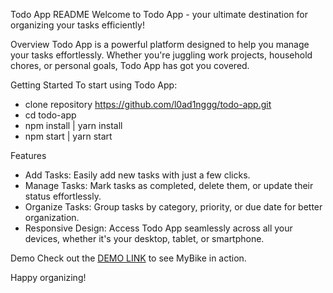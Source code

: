 Todo App README
Welcome to Todo App - your ultimate destination for organizing your tasks efficiently!

Overview
Todo App is a powerful platform designed to help you manage your tasks effortlessly. Whether you're juggling work projects, household chores, or personal goals, Todo App has got you covered.

Getting Started
To start using Todo App:

- clone repository https://github.com/l0ad1nggg/todo-app.git
- cd todo-app
- npm install | yarn install
- npm start | yarn start

Features
- Add Tasks: Easily add new tasks with just a few clicks.
- Manage Tasks: Mark tasks as completed, delete them, or update their status effortlessly.
- Organize Tasks: Group tasks by category, priority, or due date for better organization.
- Responsive Design: Access Todo App seamlessly across all your devices, whether it's your desktop, tablet, or smartphone.

Demo Check out the [DEMO LINK](https://l0ad1nggg.github.io/todo-app/) to see MyBike in action.

Happy organizing!
